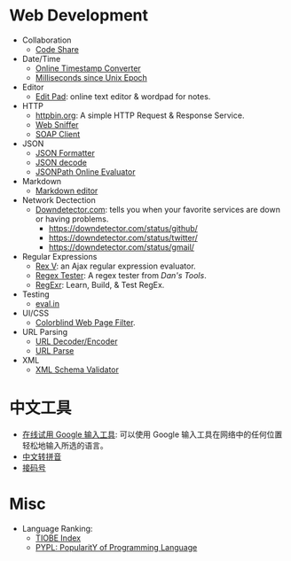 # Web Development

* Collaboration
    * [Code Share](https://codeshare.io)
* Date/Time
    * [Online Timestamp Converter](http://www.epochconverter.com/)
    * [Milliseconds since Unix Epoch](http://currentmillis.com/)
* Editor
    * [Edit Pad](https://www.editpad.org): online text editor & wordpad for notes.
* HTTP
    * [httpbin.org](http://httpbin.org): A simple HTTP Request & Response Service.
    * [Web Sniffer](http://web-sniffer.net)
    * [SOAP Client](http://www.soapclient.com/soapclient)
* JSON
    * [JSON Formatter](http://www.jsoneditoronline.org/)
    * [JSON decode](http://json.parser.online.fr/)
    * [JSONPath Online Evaluator](https://jsonpath.com)
* Markdown
    * [Markdown editor](https://dillinger.io)
* Network Dectection
    * [Downdetector.com](https://downdetector.com): tells you when your favorite services are down or having problems.
        * https://downdetector.com/status/github/
        * https://downdetector.com/status/twitter/
        * https://downdetector.com/status/gmail/
* Regular Expressions
    * [Rex V](http://www.rexv.org): an Ajax regular expression evaluator.
    * [Regex Tester](https://www.regexpal.com): A regex tester from _Dan's Tools_.
    * [RegExr](https://regexr.com): Learn, Build, & Test RegEx.
* Testing
    * [eval.in](https://eval.in)
* UI/CSS
    * [Colorblind Web Page Filter](https://www.toptal.com/designers/colorfilter/).
* URL Parsing
    * [URL Decoder/Encoder](http://meyerweb.com/eric/tools/dencoder/)
    * [URL Parse](https://mrcoles.com/urlparse/)
* XML
    * [XML Schema Validator](http://xmltools.corefiling.com/schemaValidate/)

# 中文工具

* [在线试用 Google 输入工具](https://www.google.com/intl/zh-CN/inputtools/try/): 可以使用 Google 输入工具在网络中的任何位置轻松地输入所选的语言。
* [中文转拼音](https://www.ifreesite.com/pinyin/)
* [接码号](https://jiemahao.com)

# Misc

* Language Ranking:
    * [TIOBE Index](https://www.tiobe.com/tiobe-index/)
    * [PYPL: PopularitY of Programming Language](http://pypl.github.io/PYPL.html)
